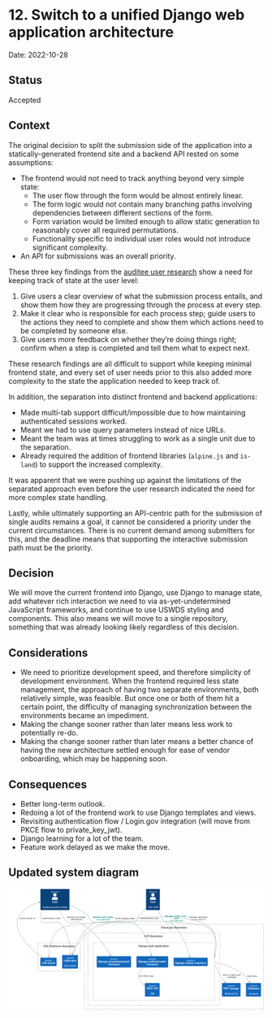 # 12. Switch to a unified Django web application architecture

Date: 2022-10-28

## Status

Accepted

## Context

The original decision to split the submission side of the application into a statically-generated frontend site and a backend API rested on some assumptions:

*   The frontend would not need to track anything beyond very simple state:
    *   The user flow through the form would be almost entirely linear.
    *   The form logic would not contain many branching paths involving dependencies between different sections of the form.
    *   Form variation would be limited enough to allow static generation to reasonably cover all required permutations.
    *   Functionality specific to individual user roles would not introduce significant complexity.
*   An API for submissions was an overall priority.

These three key findings from the [auditee user research](https://docs.google.com/presentation/d/1NHdDjMgkirOteJoAG3ClgSs_V98c9svQ2MK25s5UU6Q/edit#slide=id.g16c6a44ada3_0_18) show a need for keeping track of state at the user level:

1.  Give users a clear overview of what the submission process entails, and show them how they are progressing through the process at every step.
2.  Make it clear who is responsible for each process step; guide users to the actions they need to complete and show them which actions need to be completed by someone else.
3.  Give users more feedback on whether they’re doing things right; confirm when a step is completed and tell them what to expect next.

These research findings are all difficult to support while keeping minimal frontend state, and every set of user needs prior to this also added more complexity to the state the application needed to keep track of.

In addition, the separation into distinct frontend and backend applications:

*   Made multi-tab support difficult/impossible due to how maintaining authenticated sessions worked.
*   Meant we had to use query parameters instead of nice URLs.
*   Meant the team was at times struggling to work as a single unit due to the separation.
*   Already required the addition of frontend libraries (`alpine.js` and `is-land`) to support the increased complexity.

It was apparent that we were pushing up against the limitations of the separated approach even before the user research indicated the need for more complex state handling.

Lastly, while ultimately supporting an API-centric path for the submission of single audits remains a goal, it cannot be considered a priority under the current circumstances. There is no current demand among submitters for this, and the deadline means that supporting the interactive submission path must be the priority.

## Decision

We will move the current frontend into Django, use Django to manage state, add whatever rich interaction we need to via as-yet-undetermined JavaScript frameworks, and continue to use USWDS styling and components. This also means we will move to a single repository, something that was already looking likely regardless of this decision.

## Considerations

*   We need to prioritize development speed, and therefore simplicity of development environment. When the frontend required less state management, the approach of having two separate environments, both relatively simple, was feasible. But once one or both of them hit a certain point, the difficulty of managing synchronization between the environments became an impediment.
*   Making the change sooner rather than later means less work to potentially re-do.
*   Making the change sooner rather than later means a better chance of having the new architecture settled enough for ease of vendor onboarding, which may be happening soon.

## Consequences

*   Better long-term outlook.
*   Redoing a lot of the frontend work to use Django templates and views.
*   Revisiting authentication flow / Login.gov integration (will move from PKCE flow to private_key_jwt).
*   Django learning for a lot of the team.
*   Feature work delayed as we make the move.

## Updated system diagram

![image](https://raw.githubusercontent.com/GSA-TTS/FAC/main/docs/architecture/diagrams/FAC_System_Context_unified.png)
